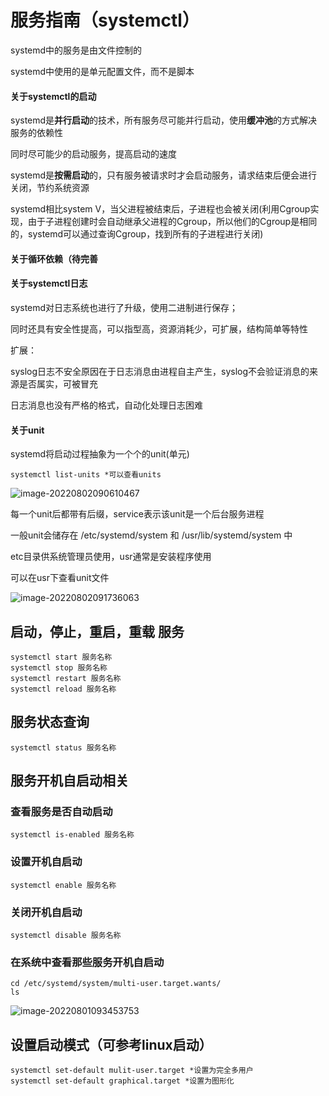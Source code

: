 # 服务指南（systemctl）

systemd中的服务是由文件控制的

systemd中使用的是单元配置文件，而不是脚本

#### 关于systemctl的启动

systemd是**并行启动**的技术，所有服务尽可能并行启动，使用**缓冲池**的方式解决服务的依赖性

同时尽可能少的启动服务，提高启动的速度

systemd是**按需启动**的，只有服务被请求时才会启动服务，请求结束后便会进行关闭，节约系统资源

systemd相比system V，当父进程被结束后，子进程也会被关闭(利用Cgroup实现，由于子进程创建时会自动继承父进程的Cgroup，所以他们的Cgroup是相同的，systemd可以通过查询Cgroup，找到所有的子进程进行关闭)

#### 关于循环依赖（待完善

#### 关于systemctl日志

systemd对日志系统也进行了升级，使用二进制进行保存；

同时还具有安全性提高，可以指型高，资源消耗少，可扩展，结构简单等特性

扩展：

syslog日志不安全原因在于日志消息由进程自主产生，syslog不会验证消息的来源是否属实，可被冒充

日志消息也没有严格的格式，自动化处理日志困难

#### 关于unit

systemd将启动过程抽象为一个个的unit(单元)

```
systemctl list-units *可以查看units
```

![image-20220802090610467](https://propran-img.oss-cn-hangzhou.aliyuncs.com/img/image-20220802090610467.png)

每一个unit后都带有后缀，service表示该unit是一个后台服务进程

一般unit会储存在 /etc/systemd/system 和 /usr/lib/systemd/system 中

etc目录供系统管理员使用，usr通常是安装程序使用

可以在usr下查看unit文件

![image-20220802091736063](https://propran-img.oss-cn-hangzhou.aliyuncs.com/img/image-20220802091736063.png)

## 启动，停止，重启，重载 服务

```
systemctl start 服务名称
systemctl stop 服务名称
systemctl restart 服务名称
systemctl reload 服务名称
```

## 服务状态查询

```
systemctl status 服务名称
```

## 服务开机自启动相关

### 查看服务是否自动启动

```
systemctl is-enabled 服务名称
```

### 设置开机自启动

```
systemctl enable 服务名称
```

### 关闭开机自启动

```
systemctl disable 服务名称
```

### 在系统中查看那些服务开机自启动

```
cd /etc/systemd/system/multi-user.target.wants/
ls
```

![image-20220801093453753](https://propran-img.oss-cn-hangzhou.aliyuncs.com/img/image-20220801093453753.png)

## 设置启动模式（可参考linux启动）

```
systemctl set-default mulit-user.target *设置为完全多用户
systemctl set-default graphical.target *设置为图形化
```

